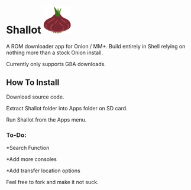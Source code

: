 # Shallot ![](Shallot/res/icon.png)
A ROM downloader app for Onion / MM+.
Build entirely in Shell relying on nothing more than a stock Onion install.

Currently only supports GBA downloads.

## How To Install

Download source code.

Extract Shallot folder into Apps folder on SD card.

Run Shallot from the Apps menu.

### To-Do:
*Search Function

*Add more consoles

*Add transfer location options


Feel free to fork and make it not suck.
